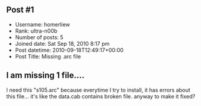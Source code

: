 ## Post #1
- Username: homerliew
- Rank: ultra-n00b
- Number of posts: 5
- Joined date: Sat Sep 18, 2010 8:17 pm
- Post datetime: 2010-09-18T12:49:17+00:00
- Post Title: Missing .arc file

I am missing 1 file....
-
I need this "s105.arc" because everytime I try to install, it has errors about this file... it's like the data.cab contains broken file. anyway to make it fixed?

